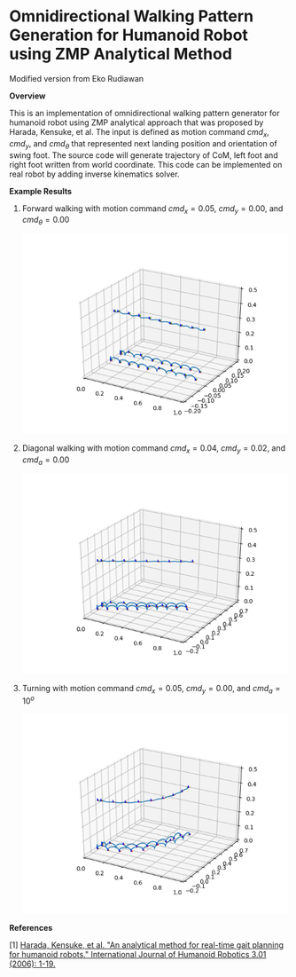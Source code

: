 # Omnidirectional Walking Pattern Generation for Humanoid Robot using ZMP Analytical Method

Modified version from Eko Rudiawan

**Overview**

This is an implementation of omnidirectional walking pattern generator for humanoid robot using ZMP analytical approach that was proposed by Harada, Kensuke, et al. The input is defined as motion command $cmd_x$, $cmd_y$, and $cmd_\theta$ that represented next landing position and orientation of swing foot. The source code will generate trajectory of CoM, left foot and right foot written from world coordinate. This code can be implemented on real robot by adding inverse kinematics solver.

**Example Results**

1. Forward walking with motion command $cmd_x = 0.05$, $cmd_y = 0.00$, and $cmd_\theta = 0.00$

    ![alt text](./images/Figure_1.png)

2. Diagonal walking with motion command $cmd_x = 0.04$, $cmd_y = 0.02$, and $cmd_a = 0.00$

    ![alt text](./images/Figure_3.png)

3. Turning with motion command $cmd_x = 0.05$, $cmd_y = 0.00$, and $cmd_a = 10^o$

    ![alt text](./images/Figure_2.png)

**References**

[1] [Harada, Kensuke, et al. "An analytical method for real-time gait planning for humanoid robots." International Journal of Humanoid Robotics 3.01 (2006): 1-19.](https://www.worldscientific.com/doi/abs/10.1142/S0219843606000643)
